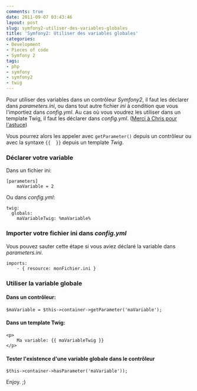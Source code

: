 ```yaml
---
comments: true
date: 2011-09-07 03:43:46
layout: post
slug: symfony2-utiliser-des-variables-globales
title: 'Symfony2: Utiliser des variables globales'
categories:
- Development
- Pieces of code
- Symfony 2
tags:
- php
- symfony
- symfony2
- twig
---
```


Pour utiliser des variables dans un contrôleur *Symfony2*, il faut les déclarer dans *parameters.ini*, ou dans tout autre fichier *ini* à condition que vous l'importiez dans *config.yml*.
Au cas où vous voudrez les utiliser dans un template Twig, il faut les déclarer dans *config.yml*. ([Merci à Chris pour l'astuce](http://www.dinduks.com/symfony-2-utiliser-des-variables-globales#comment-577))

Vous pourrez alors les appeler avec `getParameter()` depuis un contrôleur ou avec la syntaxe `{{  }}` depuis un template *Twig*.


### Déclarer votre variable

Dans un fichier ini:

    [parameters]
        maVariable = 2

Ou dans _config.yml_:

    twig:
      globals:
        maVariableTwig: %maVariable%

### Importer votre fichier ini dans _config.yml_

Vous pouvez sauter cette étape si vous aviez déclaré la variable dans _parameters.ini_.

    imports:
        - { resource: monFichier.ini }

### Utiliser la variable globale

#### Dans un contrôleur:

    $maVariable = $this->container->getParameter('maVariable');

#### Dans un template Twig:

    <p>
        Ma variable: {{ maVariableTwig }}
    </p>

#### Tester l'existence d'une variable globale dans le contrôleur

    $this->container->hasParameter('maVariable'));

Enjoy. ;)
